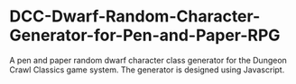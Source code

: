 # DCC-Dwarf-Random-Character-Generator-for-Pen-and-Paper-RPG
A pen and paper random dwarf character class generator for the Dungeon Crawl Classics game system.  The generator is designed using Javascript.
